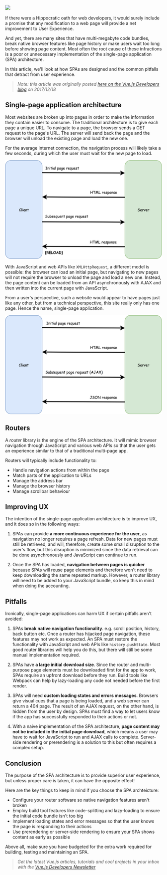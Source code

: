 ![](spa_ux.png)

If there were a Hippocratic oath for web developers, it would surely include a promise that any modification to a web page will provide a net improvement to User Experience. 

And yet, there are many sites that have multi-megabyte code bundles, break native browser features like page history or make users wait too long before showing page content. Most often the root cause of these infractions is a poor or unnecessary implementation of the single-page application (SPA) architecture. 

In this article, we'll look at how SPAs are designed and the common pitfalls that detract from user experience.

> *Note: this article was originally posted [here on the Vue.js Developers blog](https://vuejsdevelopers.com/2017/12/18/single-page-application-ux/?jsdojo_id=cjs_spx) on 2017/12/18*

## Single-page application architecture

Most websites are broken up into pages in order to make the information they contain easier to consume. The traditional architecture is to give each page a unique URL. To navigate to a page, the browser sends a GET request to the page's URL. The server will send back the page and the browser will unload the existing page and load the new one.

For the average internet connection, the navigation process will likely take a few seconds, during which the user must wait for the new page to load.

![Diagram showing the loading pattern of a traditional page](spa_ux_01.png)

<!--more-->

With JavaScript and web APIs like `XMLHttpRequest`, a different model is possible: the browser can load an initial page, but navigating to new pages will not require the browser to unload the page and load a new one. Instead, the page content can be loaded from an API asynchronously with AJAX and then written into the current page with JavaScript.

From a user's perspective, such a website would appear to have pages just like any other, but from a technical perspective, this site really only has one page. Hence the name, single-page application.

![Diagram showing the loading pattern of a single-page app](spa_ux_02.png)

## Routers

A *router* library is the engine of the SPA architecture. It will mimic browser navigation through JavaScript and various web APIs so that the user gets an experience similar to that of a traditional multi-page app.

Routers will typically include functionality to: 

- Handle navigation actions from within the page
- Match parts of the application to URLs 
- Manage the address bar
- Manage the browser history 
- Manage scrollbar behaviour

## Improving UX

The intention of the single-page application architecture is to improve UX, and it does so in the following ways:

1. SPAs can provide **a more continuous experience for the user**, as navigation no longer requires a page refresh. Data for new pages must still be retrieved, and will, therefore, create some small disruption to the user's flow, but this disruption is minimized since the data retrieval can be done asynchronously and JavaScript can continue to run.

2. Once the SPA has loaded, **navigation between pages is quicker** because SPAs will reuse page elements and therefore won't need to keep downloading the same repeated markup. However, a router library will need to be added to your JavaScript bundle, so keep this in mind when doing the accounting.

## Pitfalls

Ironically, single-page applications can harm UX if certain pitfalls aren't avoided:

1. SPAs **break native navigation functionality**. e.g. scroll position, history, back button etc. Once a router has hijacked page navigation, these features may not work as expected. An SPA must restore the functionality with JavaScript and web APIs like `history.pushState`. Most good router libraries will help you do this, but there will still be some manual implementation required.

2. SPAs have **a large initial download size**. Since the router and multi-purpose page elements must be downloaded first for the app to work, SPAs require an upfront download before they run. Build tools like Webpack can help by lazy-loading any code not needed before the first render. 

3. SPAs will need **custom loading states and errors messages**. Browsers give visual cues that a page is being loaded, and a web server can return a 404 page. The result of an AJAX request, on the other hand, is hidden from the user by design. SPAs must find a way to let users know if the app has successfully responded to their actions or not. 

4. With a naive implementation of the SPA architecture, **page content may not be included in the initial page download**, which means a user may have to wait for JavaScript to run and AJAX calls to complete. Server-side rendering or prerendering is a solution to this but often requires a complex setup.

## Conclusion

The purpose of the SPA architecture is to provide superior user experience, but unless proper care is taken, it can have the opposite effect! 

Here are the key things to keep in mind if you choose the SPA archteicture:

- Configure your router software so native navigation features aren't broken
- Employ build tool features like code-splitting and lazy-loading to ensure the initial code bundle isn't too big
- Implement loading states and error messages so that the user knows the page is responding to their actions
- Use prerendering or server-side rendering to ensure your SPA shows content as early as possible

Above all, make sure you have budgeted for the extra work required for building, testing and maintaining an SPA.

> *Get the latest Vue.js articles, tutorials and cool projects in your inbox with the [Vue.js Developers Newsletter](https://vuejsdevelopers.com/newsletter/?jsdojo_id=cjs_spx)*
